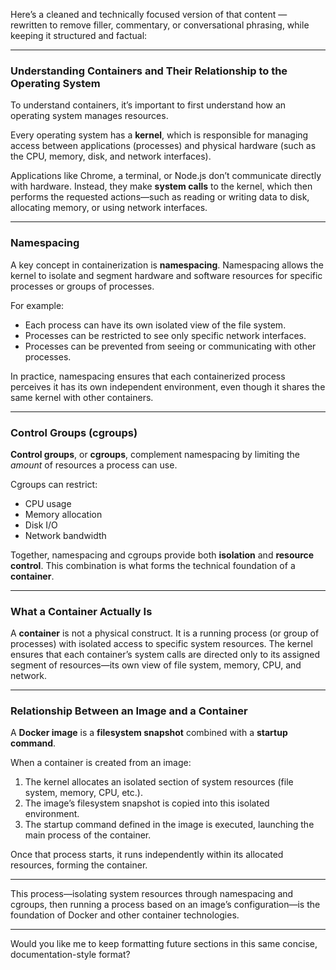 Here’s a cleaned and technically focused version of that content — rewritten to remove filler, commentary, or conversational phrasing, while keeping it structured and factual:

---

### Understanding Containers and Their Relationship to the Operating System

To understand containers, it’s important to first understand how an operating system manages resources.

Every operating system has a **kernel**, which is responsible for managing access between applications (processes) and physical hardware (such as the CPU, memory, disk, and network interfaces).

Applications like Chrome, a terminal, or Node.js don’t communicate directly with hardware. Instead, they make **system calls** to the kernel, which then performs the requested actions—such as reading or writing data to disk, allocating memory, or using network interfaces.

---

### Namespacing

A key concept in containerization is **namespacing**.
Namespacing allows the kernel to isolate and segment hardware and software resources for specific processes or groups of processes.

For example:

* Each process can have its own isolated view of the file system.
* Processes can be restricted to see only specific network interfaces.
* Processes can be prevented from seeing or communicating with other processes.

In practice, namespacing ensures that each containerized process perceives it has its own independent environment, even though it shares the same kernel with other containers.

---

### Control Groups (cgroups)

**Control groups**, or **cgroups**, complement namespacing by limiting the *amount* of resources a process can use.

Cgroups can restrict:

* CPU usage
* Memory allocation
* Disk I/O
* Network bandwidth

Together, namespacing and cgroups provide both **isolation** and **resource control**.
This combination is what forms the technical foundation of a **container**.

---

### What a Container Actually Is

A **container** is not a physical construct. It is a running process (or group of processes) with isolated access to specific system resources.
The kernel ensures that each container’s system calls are directed only to its assigned segment of resources—its own view of file system, memory, CPU, and network.

---

### Relationship Between an Image and a Container

A **Docker image** is a **filesystem snapshot** combined with a **startup command**.

When a container is created from an image:

1. The kernel allocates an isolated section of system resources (file system, memory, CPU, etc.).
2. The image’s filesystem snapshot is copied into this isolated environment.
3. The startup command defined in the image is executed, launching the main process of the container.

Once that process starts, it runs independently within its allocated resources, forming the container.

---

This process—isolating system resources through namespacing and cgroups, then running a process based on an image’s configuration—is the foundation of Docker and other container technologies.

---

Would you like me to keep formatting future sections in this same concise, documentation-style format?
